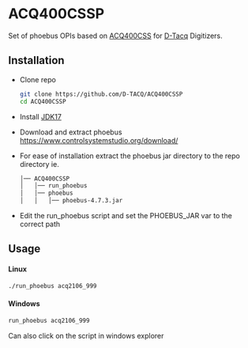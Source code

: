 
# ACQ400CSSP

Set of phoebus OPIs based on [ACQ400CSS](https://github.com/D-TACQ/ACQ400CSS) for [D-Tacq](https://d-tacq.co.uk/) Digitizers.


## Installation

- Clone repo
    ```bash
    git clone https://github.com/D-TACQ/ACQ400CSSP
    cd ACQ400CSSP
    ```

- Install [JDK17](https://adoptium.net/en-GB/temurin/archive/?version=17)
- Download and extract phoebus https://www.controlsystemstudio.org/download/

- For ease of installation extract the phoebus jar directory to the repo directory ie.

    ```bash
    │── ACQ400CSSP
    │   │── run_phoebus 
    │   │── phoebus
    │   │   │── phoebus-4.7.3.jar
    ```

- Edit the run_phoebus script and set the PHOEBUS_JAR var to the correct path
## Usage


#### Linux

```bash
./run_phoebus acq2106_999
```

#### Windows

```bash
run_phoebus acq2106_999
```

Can also click on the script in windows explorer 



